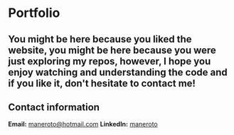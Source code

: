 # Portfolio

You might be here because you liked the website, you might be here because you were just exploring my repos, however, I hope you enjoy watching and understanding the code and if you like it, don't hesitate to contact me!
---
## Contact information

**Email:** [maneroto@hotmail.com](mailto:maneroto@hotmail.com)
**LinkedIn:** [maneroto](https://www.linkedin.com/in/maneroto)
